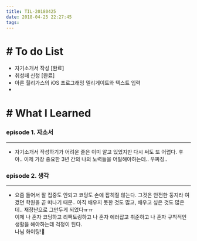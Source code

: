 ```yaml
---
title: TIL-20180425
date: 2018-04-25 22:27:45
tags: 
---
```


# # To do List

- 자기소개서 작성 [완료]
- 취성패 신청 [완료]
- 아론 힐리가스의 iOS 프로그래밍 델리게이트와 텍스트 입력
- 


# # What I Learned

### episode 1. 자소서

---

- 자기소개서 작성하기가 어려운 줄은 이미 알고 있었지만 다시 써도 또 어렵다. 후아.. 이제 가장 중요한 3년 간의 나의 노력들을 어필해야하는데.. 우짜징..


### episode 2. 생각

---

- 요즘 들어서 잘 집중도 안되고 코딩도 손에 잡히질 않는다. 그것은 안전한 둥지라 여겼던 학원을 곧 떠나기 때문.. 아직 배우지 못한 것도 많고, 배우고 싶은 것도 많은데.. 재정난으로 그만두게 되었다ㅠㅠ<br  />
이제 나 혼자 코딩하고 리팩토링하고 나 혼자 에러잡고 취준하고 나 혼자 규칙적인 생활을 해야하는데 걱정이 된다.<br  />
나님 화이팅!💪